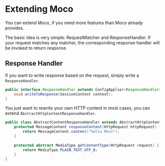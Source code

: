 # Extending Moco

You can extend Moco, if you need more features than Moco already provides.

The basic idea is very simple: RequestMatcher and ResponseHandler. If your request matches any matcher, the corresponding response handler will be invoked to return response.

## Response Handler

If you want to write response based on the request, simply write a `ResponseHandler`.

```java
public interface ResponseHandler extends ConfigApplier<ResponseHandler> {
    void writeToResponse(SessionContext context);
}
```

You just want to rewrite your own HTTP content in most cases, you can extend `AbstractHttpContentResponseHandler`.

```java
public class AbstractContentResponseHandler extends AbstractHttpContentResponseHandler {
    protected MessageContent responseContent(HttpRequest httpRequest) {
        return MessageContent.content("hello Moco"); 
    }
    
    protected abstract MediaType getContentType(HttpRequest request) {
        return MediaType.PLAIN_TEXT_UTF_8;
    }
}
```